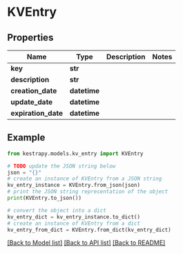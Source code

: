 # KVEntry


## Properties

Name | Type | Description | Notes
------------ | ------------- | ------------- | -------------
**key** | **str** |  | 
**description** | **str** |  | 
**creation_date** | **datetime** |  | 
**update_date** | **datetime** |  | 
**expiration_date** | **datetime** |  | 

## Example

```python
from kestrapy.models.kv_entry import KVEntry

# TODO update the JSON string below
json = "{}"
# create an instance of KVEntry from a JSON string
kv_entry_instance = KVEntry.from_json(json)
# print the JSON string representation of the object
print(KVEntry.to_json())

# convert the object into a dict
kv_entry_dict = kv_entry_instance.to_dict()
# create an instance of KVEntry from a dict
kv_entry_from_dict = KVEntry.from_dict(kv_entry_dict)
```
[[Back to Model list]](../README.md#documentation-for-models) [[Back to API list]](../README.md#documentation-for-api-endpoints) [[Back to README]](../README.md)


